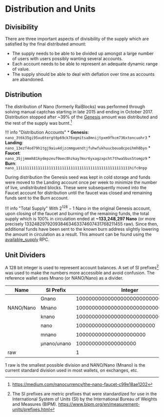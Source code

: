 # Distribution and Units

## Divisibility
There are three important aspects of divisibility of the supply which are satisfied by the final distributed amount:

- The supply needs to be able to be divided up amongst a large number of users with users possibly wanting several accounts.
- Each account needs to be able to represent an adequate dynamic range of value.
- The supply should be able to deal with deflation over time as accounts are abandoned.

## Distribution
The distribution of Nano (formerly RaiBlocks) was performed through solving manual captchas starting in late 2015 and ending in October 2017. Distribution stopped after \~39% of the [Genesis](/glossary#genesis) amount was distributed and the rest of the supply was burnt.[^1]

!!! info "Distribution Accounts"
	* **Genesis**: `nano_3t6k35gi95xu6tergt6p69ck76ogmitsa8mnijtpxm9fkcm736xtoncuohr3` 
	* **Landing**: `nano_13ezf4od79h1tgj9aiu4djzcmmguendtjfuhwfukhuucboua8cpoihmh8byo`
	* **Faucet**: `nano_35jjmmmh81kydepzeuf9oec8hzkay7msr6yxagzxpcht7thwa5bus5tomgz9`
	* **Burn**: `nano_1111111111111111111111111111111111111111111111111111hifc8npp`

During distribution the Genesis seed was kept in cold storage and funds were moved to the Landing account once per week to minimize the number of live, undistributed blocks. These were subsequently moved into the Faucet account for distribution until the faucet was closed and remaining funds sent to the Burn account.

!!! info "Total Supply"
	With $2^{128} - 1$ Nano in the original Genesis account, upon closing of the faucet and burning of the remaining funds, the total supply which is 100% in circulation ended at **~133,248,297 Nano** (or more precisely 133248297920938463463374607431768211455 raw). Since then, additional funds have been sent to the known burn address slightly lowering the amount in circulation as a result. This amount can be found using the [available_supply](/commands/rpc-protocol/#available_supply) RPC.

## Unit Dividers
A 128 bit integer is used to represent account balances.  A set of SI prefixes[^2] was used to make the numbers more accessible and avoid confusion.  The reference wallet uses Mnano (or NANO/Nano) as a divider.

| Name          | SI Prefix   | Integer                            | Power
|---------------|-------------|------------------------------------|-------
|               | Gnano       | 1000000000000000000000000000000000 | $10^{33}$
| NANO/Nano     | Mnano       | 1000000000000000000000000000000    | $10^{30}$
|               | knano       | 1000000000000000000000000000       | $10^{27}$
|               |  nano       | 1000000000000000000000000          | $10^{24}$
|               | mnano       | 1000000000000000000000             | $10^{21}$
|               | μnano/unano | 1000000000000000000                | $10^{18}$
| raw           |             | 1                                  | $10^{0}$

1 raw is the smallest possible division and NANO/Nano (Mnano) is the current standard division used in most wallets, on exchanges, etc.

[^1]:https://medium.com/nanocurrency/the-nano-faucet-c99e18ae1202
[^2]:The SI prefixes are metric prefixes that were standardized for use in the International System of Units (SI) by the International Bureau of Weights and Measures (BIPM). https://www.bipm.org/en/measurement-units/prefixes.html
